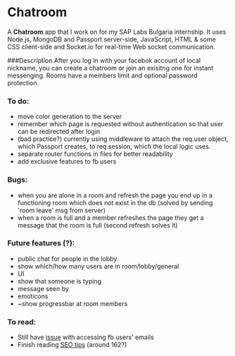 # Chatroom
A **Chatroom** app that I work on for my SAP Labs Bulgaria internship.
It uses Node.js, MongoDB and Passport server-side,
JavaScript, HTML & some CSS client-side and
Socket.io for real-time Web socket communication.

###Description
After you log in with your facebok account of local nickname,
you can create a chatroom or join an exisitng one for instant messenging.
Rooms have a members limit and optional password protection.

### To do:
* move color generation to the server
* remember which page is requested without authentication so that user can be redirected after login
* (bad practice?) currently using middleware to attach the req.user object, which Passport creates, to req.session, which the local logic uses.
* separate router functions in files for better readability
* add exclusive features to fb users

### Bugs:
* when you are alone in a room and refresh the page you end up in a functioning room which does not exist in the db
  (solved by sending 'room leave' msg from server)
* when a room is full and a member refreshes the page they get a message that the room is full (second refresh solves it)

### Future features (?):
* public chat for people in the lobby
* show which/how many users are in room/lobby/general
* UI
* show that someone is typing
* message seen by
* emoticons
* ~show progressbar at room members

### To read:
* Still have <a href='https://github.com/mkdynamic/omniauth-facebook/issues/61'>issue</a> with accessing fb users' emails
* Finish reading <a href='http://backlinko.com/google-ranking-factors'>SEO tips</a> (around 162?)